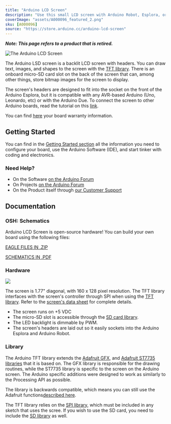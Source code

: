 ```yaml
---
title: "Arduino LCD Screen"
description: "Use this small LCD screen with Arduino Robot, Esplora, or on breadboard."
coverImage: "assets/A000096_featured_2.png"
sku: [A000096]
source: "https://store.arduino.cc/arduino-lcd-screen"
---
```


***Note: This page refers to a product that is retired.***

![The Arduino LCD Screen](./assets/A000096_featured_2.png)

The Arduino LSD screen is a backlit LCD screen with headers. You can draw text, images, and shapes to the screen with the [TFT library](https://www.arduino.cc/en/Reference/TFTLibrary). There is an onboard micro-SD card slot on the back of the screen that can, among other things, store bitmap images for the screen to display.

The screen's headers are designed to fit into the socket on the front of the Arduino Esplora, but it is compatible with any AVR-based Arduino (Uno, Leonardo, etc) or with the Arduino Due. To connect the screen to other Arduino boards, read the tutorial on this [link](http://arduino.cc/en/Guide/TFTtoBoards).

You can find [here](https://www.arduino.cc/en/Main/warranty) your board warranty information.

## Getting Started

You can find in the [Getting Started section](https://www.arduino.cc/en/Guide/HomePage) all the information you need to configure your board, use the Arduino Software (IDE), and start tinker with coding and electronics.

### Need Help?

* On the Software [on the Arduino Forum](https://forum.arduino.cc/index.php?board=63.0)
* On Projects [on the Arduino Forum](https://forum.arduino.cc/index.php?board=3.0)
* On the Product itself through [our Customer Support](https://support.arduino.cc/hc)

## Documentation

### OSH: Schematics

Arduino LCD Screen is open-source hardware! You can build your own board using the following files:

[EAGLE FILES IN .ZIP](https://www.arduino.cc/en/uploads/Main/LCD_Rev-4.zip)

[SCHEMATICS IN .PDF](https://www.arduino.cc/en/uploads/Main/GLCD_sch.pdf)

### Hardware

![](assets/GLCD_pins.png)

The screen is 1.77" diagonal, with 160 x 128 pixel resolution. The TFT library interfaces with the screen's controller through SPI when using the [TFT library](https://www.arduino.cc/en/Reference/TFTLibrary). Refer to the [screen's data sheet](https://www.arduino.cc/en/uploads/Main/HTF0177SN-01-SPEC.pdf) for complete details.

* The screen runs on +5 VDC
* The micro-SD slot is accessible through the [SD card library](https://www.arduino.cc/en/Reference/SD).
* The LED backlight is dimmable by PWM.
* The screen's headers are laid out so it easily sockets into the Arduino Esplora and Arduino Robot.

### Library

The Arduino TFT library extends the [Adafruit GFX](https://github.com/adafruit/Adafruit-GFX-Library), and [Adafruit ST7735 libraries](https://github.com/adafruit/Adafruit-ST7735-Library) that it is based on. The GFX library is responsible for the drawing routines, while the ST7735 library is specific to the screen on the Arduino screen. The Arduino specific additions were designed to work as similarly to the Processing API as possible.

The library is backwards compatible, which means you can still use the Adafruit functions[described here](http://learn.adafruit.com/adafruit-gfx-graphics-library/overview).

The TFT library relies on the [SPI library](https://www.arduino.cc/en/Reference/SPI), which must be included in any sketch that uses the scree. If you wish to use the SD card, you need to include the [SD library](https://www.arduino.cc/en/Reference/SD) as well.
